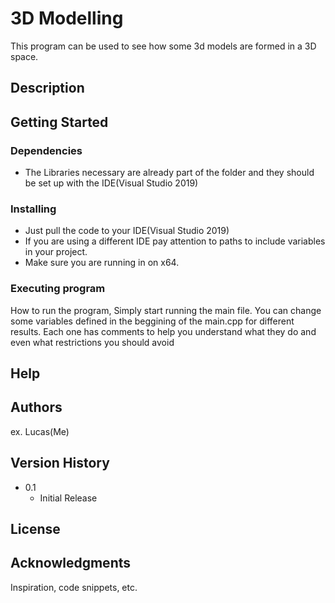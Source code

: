 # 3D Modelling


This program can be used to see how some 3d models are formed in a 3D space.

## Description

## Getting Started

### Dependencies

* The Libraries necessary are already part of the folder and they should be set up with the IDE(Visual Studio 2019)

### Installing

* Just pull the code to your IDE(Visual Studio 2019)
* If you are using a different IDE pay attention to paths to include variables in your project.
* Make sure you are running in on x64.

### Executing program
How to run the program,
Simply start running the main file.
You can change some variables defined in the beggining of the main.cpp for different results.
Each one has comments to help you understand what they do and even what restrictions you should avoid

## Help

## Authors

ex. Lucas(Me)

## Version History


* 0.1
    * Initial Release

## License


## Acknowledgments

Inspiration, code snippets, etc.
